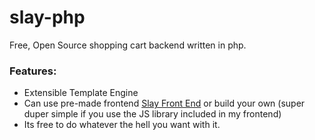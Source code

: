 # slay-php
Free, Open Source shopping cart backend written in php.

### Features:
 + Extensible Template Engine
 + Can use pre-made frontend [Slay Front End](https://www.github.com/slay-frontend "FOSS Frontend") or build your own (super duper simple if you use the JS library included in my frontend)
 + Its free to do whatever the hell you want with it.

